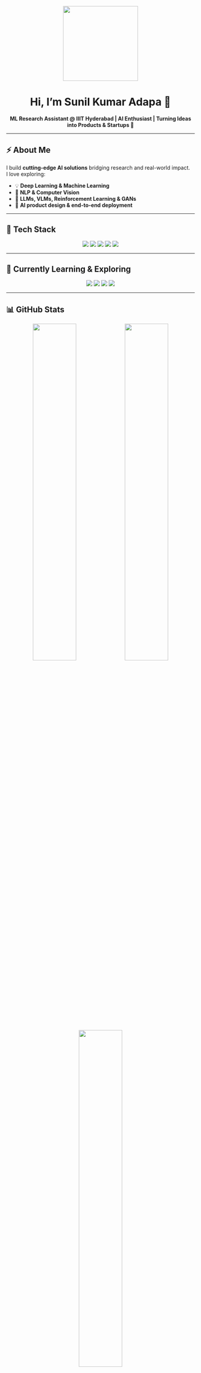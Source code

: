 <p align="center">
  <img src="https://media.giphy.com/media/3oEjI6SIIHBdRxXI40/giphy.gif" width="200"/>
</p>

<h1 align="center">Hi, I’m Sunil Kumar Adapa 👋</h1>
<p align="center">
  <strong>ML Research Assistant @ IIIT Hyderabad | AI Enthusiast | Turning Ideas into Products & Startups 🚀</strong>
</p>

---

## ⚡ About Me
I build **cutting-edge AI solutions** bridging research and real-world impact.  
I love exploring:  

- 💡 **Deep Learning & Machine Learning**  
- 🧠 **NLP & Computer Vision**  
- 🤖 **LLMs, VLMs, Reinforcement Learning & GANs**  
- 🌱 **AI product design & end-to-end deployment**

---

## 🧰 Tech Stack

<p align="center">
  <img src="https://img.shields.io/badge/Python-3776AB?style=for-the-badge&logo=python&logoColor=white" /> 
  <img src="https://img.shields.io/badge/PyTorch-EE4C2C?style=for-the-badge&logo=pytorch&logoColor=white" />
  <img src="https://img.shields.io/badge/TensorFlow-FF6F00?style=for-the-badge&logo=tensorflow&logoColor=white" />
  <img src="https://img.shields.io/badge/OpenCV-5C3EE8?style=for-the-badge&logo=opencv&logoColor=white" />
  <img src="https://img.shields.io/badge/HuggingFace-F79000?style=for-the-badge&logo=huggingface&logoColor=white" />
</p>

---

## 🌱 Currently Learning & Exploring

<p align="center">
  <img src="https://img.shields.io/badge/LLMs-AI?style=for-the-badge&logo=chatgpt&logoColor=white" />
  <img src="https://img.shields.io/badge/VLMs-Visual?style=for-the-badge&logo=visualstudio&logoColor=white" />
  <img src="https://img.shields.io/badge/Reinforcement-Learning-blue?style=for-the-badge" />
  <img src="https://img.shields.io/badge/GANs-Generative-red?style=for-the-badge" />
</p>

---

## 📊 GitHub Stats

<p align="center">
  <img src="https://github-readme-stats.vercel.app/api?username=your-github-username&show_icons=true&theme=dracula" width="48%" />
  <img src="https://github-readme-stats.vercel.app/api/top-langs/?username=your-github-username&layout=compact&theme=dracula" width="48%" />
</p>
<p align="center">
  <img src="https://github-readme-streak-stats.herokuapp.com/?user=your-github-username&theme=dracula" width="48%" />
</p>

---

## 📫 Connect with Me

<p align="center">
  <a href="https://www.linkedin.com/in/your-linkedin/"><img src="https://img.shields.io/badge/LinkedIn-0A66C2?style=for-the-badge&logo=linkedin&logoColor=white" /></a>
  <a href="https://www.kaggle.com/your-kaggle/"><img src="https://img.shields.io/badge/Kaggle-20BEFF?style=for-the-badge&logo=kaggle&logoColor=white" /></a>
  <a href="mailto:youremail@example.com"><img src="https://img.shields.io/badge/Email-D14836?style=for-the-badge&logo=gmail&logoColor=white" /></a>
</p>

---

✨ *Turning AI research into real-world impact and products.*
